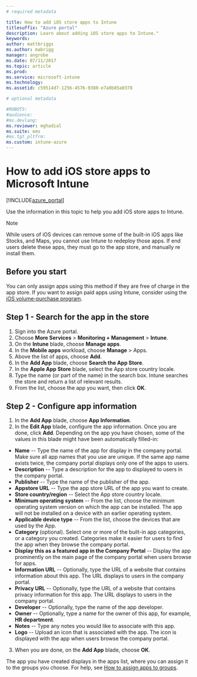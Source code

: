 ```yaml
---
# required metadata

title: How to add iOS store apps to Intune 
titlesuffix: "Azure portal"
description: Learn about adding iOS store apps to Intune."
keywords:
author: mattbriggs
ms.author: mabrigg
manager: angrobe
ms.date: 07/11/2017
ms.topic: article
ms.prod:
ms.service: microsoft-intune
ms.technology:
ms.assetid: c59514d7-1256-4576-9380-e7a0b85a0378

# optional metadata

#ROBOTS:
#audience:
#ms.devlang:
ms.reviewer: mghadial
ms.suite: ems
#ms.tgt_pltfrm:
ms.custom: intune-azure
---
```


# How to add iOS store apps to Microsoft Intune

[!INCLUDE[azure_portal](./includes/azure_portal.md)]


Use the information in this topic to help you add iOS store apps to Intune.

>[!NOTE]
>While users of iOS devices can remove some of the built-in iOS apps like Stocks, and Maps, you cannot use Intune to redeploy those apps. If end users delete these apps, they must go to the app store, and manually re install them.

## Before you start

You can only assign apps using this method if they are free of charge in the app store. If you want to assign paid apps using Intune, consider using the [iOS volume-purchase program](vpp-apps-ios.md).


## Step 1 - Search for the app in the store

1. Sign into the Azure portal.
2. Choose **More Services** > **Monitoring + Management** > **Intune**.
3. On the **Intune** blade, choose **Manage apps**.
4. In the **Mobile apps** workload, choose **Manage** > Apps.
5. Above the list of apps, choose **Add**.
6. In the **Add App** blade, choose **Search the App Store**.
7. In the **Apple App Store** blade, select the App store country locale.
8. Type the name (or part of the name) in the search box. Intune searches the store and return a list of relevant results.
9. From the list, choose the app you want, then click **OK**.

## Step 2 - Configure app information

1. In the **Add App** blade, choose **App Information**.
2. In the **Edit App** blade, configure the app information. Once you are done, click **Add**. Depending on the app you have chosen, some of the values in this blade might have been automatically filled-in:
- **Name** -- Type the name of the app for display in the company portal. Make sure all app names that you use are unique. If the same app name exists twice, the company portal displays only one of the apps to users.
- **Description** -- Type a description for the app to displayed to users in the company portal.
- **Publisher** -- Type the name of the publisher of the app.
- **Appstore URL** -- Type the app store URL of the app you want to create.
- **Store country/region** -- Select the App store country locale.
- **Minimum operating system** -- From the list, choose the minimum operating system version on which the app can be installed. The app will not be installed on a device with an earlier operating system.
- **Applicable device type** -- From the list, choose the devices that are used by the App.
- **Category** (optional). Select one or more of the built-in app categories, or a category you created. Categories make it easier for users to find the app when they browse the company portal.
- **Display this as a featured app in the Company Portal** -- Display the app prominently on the main page of the company portal when users browse for apps.
- **Information URL** -- Optionally, type the URL of a website that contains information about this app. The URL displays to users in the company portal.
- **Privacy URL** -- Optionally, type the URL of a website that contains privacy information for this app. The URL displays to users in the company portal.
- **Developer** -- Optionally, type the name of the app developer.
- **Owner** -- Optionally, type a name for the owner of this app, for example, **HR department**.
- **Notes** -- Type any notes you would like to associate with this app.
- **Logo** -- Upload an icon that is associated with the app. The icon is displayed with the app when users browse the company portal.
3. When you are done, on the **Add App** blade, choose **OK**.

The app you have created displays in the apps list, where you can assign it to the groups you choose. For help, see [How to assign apps to groups](apps-deploy.md).
